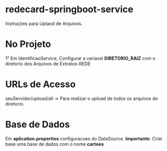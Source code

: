 # redecard-springboot-service

Instruções para Uplaod de Arquivos.


<h1>No Projeto</h1>
1°  Em IdentificaoService, Configurar a variavel  <b>DIRETORIO_RAIZ</b> com o diretorio dos Arquivos de Extratos-REDE


<h1>URLs de Acesso</h1>

seuServidor/upload/all    -> Para realizar o upload de todos os arquivos do diretorio.

<h1>Base de Dados</h1>
Em <b>aplication.properties </b> configuracoes do DataSource.
<b>Importante</b>: Criar base uma base de dados com o nome <b>cartoes</b>